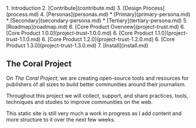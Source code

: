 <span class="hide">
  1. Introduction
  2. [Contribute](contribute.md)
  3. [Design Process](process.md)
  4. [Personas](personas.md)
     * [Primary](primary-persona.md)
     * [Secondary](secondary-persona.md)
     * [Tertiary](tertiary-persona.md)
  5. [Roadmap](roadmap.md)
  6. [Core Product Overview](project-trust.md)
  6. [Core Product 1.0.0](project-trust-1.0.0.md)
  6. [Core Product 1.1.0](project-trust-1.1.0.md)
  6. [Core Product 1.2.0](project-trust-1.2.0.md)
  6. [Core Product 1.3.0](project-trust-1.3.0.md)
  7. [Install](install.md)
</span>

## The Coral Project

On *The Coral Project*, we are creating open-source tools and resources for publishers of all sizes to build better communities around their journalism.

Throughout this project we will collect, support, and share practices, tools, techniques and studies to improve communities on the web.

This static site is still very much a work in progress as I add content and more structure to it over the next few weeks.
